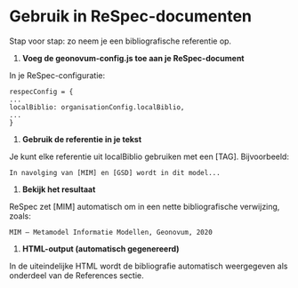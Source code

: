 # Gebruik in ReSpec-documenten

Stap voor stap: zo neem je een bibliografische referentie op.

1.  **Voeg de geonovum-config.js toe aan je ReSpec-document**

In je ReSpec-configuratie:

~~~~~~~~~~~~~~~~~~~~~~~~~~~~~~~~~~~~~~~~~~~~~~~~~~~~~~~~~~~~~~~~~~~~~~~~~~~~~~~~
respecConfig = {
...
localBiblio: organisationConfig.localBiblio,
...
}
~~~~~~~~~~~~~~~~~~~~~~~~~~~~~~~~~~~~~~~~~~~~~~~~~~~~~~~~~~~~~~~~~~~~~~~~~~~~~~~~

1.  **Gebruik de referentie in je tekst**

Je kunt elke referentie uit localBiblio gebruiken met een [TAG]. Bijvoorbeeld:

~~~~~~~~~~~~~~~~~~~~~~~~~~~~~~~~~~~~~~~~~~~~~~~~~~~~~~~~~~~~~~~~~~~~~~~~~~~~~~~~
In navolging van [MIM] en [GSD] wordt in dit model...
~~~~~~~~~~~~~~~~~~~~~~~~~~~~~~~~~~~~~~~~~~~~~~~~~~~~~~~~~~~~~~~~~~~~~~~~~~~~~~~~

1.  **Bekijk het resultaat**

ReSpec zet [MIM] automatisch om in een nette bibliografische verwijzing, zoals:

~~~~~~~~~~~~~~~~~~~~~~~~~~~~~~~~~~~~~~~~~~~~~~~~~~~~~~~~~~~~~~~~~~~~~~~~~~~~~~~~
MIM — Metamodel Informatie Modellen, Geonovum, 2020
~~~~~~~~~~~~~~~~~~~~~~~~~~~~~~~~~~~~~~~~~~~~~~~~~~~~~~~~~~~~~~~~~~~~~~~~~~~~~~~~

1.  **HTML-output (automatisch gegenereerd)**

In de uiteindelijke HTML wordt de bibliografie automatisch weergegeven als
onderdeel van de References sectie.
